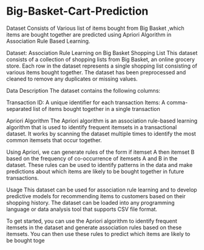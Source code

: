 # Big-Basket-Cart-Prediction
Dataset Consists of Various list of items bought from Big Basket ,which items are bought together are predicted using Apriori Algorithm in Association Rule Based Learning.

Dataset: Association Rule Learning on Big Basket Shopping List
This dataset consists of a collection of shopping lists from Big Basket, an online grocery store. Each row in the dataset represents a single shopping list consisting of various items bought together. The dataset has been preprocessed and cleaned to remove any duplicates or missing values.

Data Description
The dataset contains the following columns:

Transaction ID: A unique identifier for each transaction Items: A comma-separated list of items bought together in a single transaction

Apriori Algorithm
The Apriori algorithm is an association rule-based learning algorithm that is used to identify frequent itemsets in a transactional dataset. It works by scanning the dataset multiple times to identify the most common itemsets that occur together.

Using Apriori, we can generate rules of the form if itemset A then itemset B based on the frequency of co-occurrence of itemsets A and B in the dataset. These rules can be used to identify patterns in the data and make predictions about which items are likely to be bought together in future transactions.

Usage
This dataset can be used for association rule learning and to develop predictive models for recommending items to customers based on their shopping history. The dataset can be loaded into any programming language or data analysis tool that supports CSV file format.

To get started, you can use the Apriori algorithm to identify frequent itemsets in the dataset and generate association rules based on these itemsets. You can then use these rules to predict which items are likely to be bought toge
